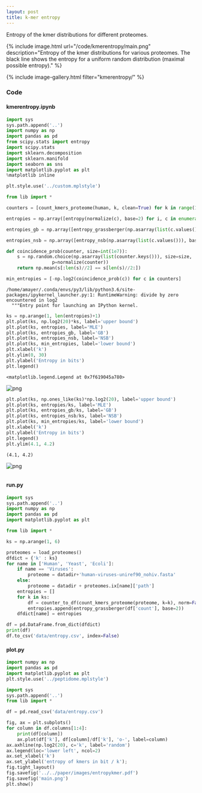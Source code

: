 ```yaml
---
layout: post
title: k-mer entropy
---
```


Entropy of the kmer distributions for different proteomes.

{% include image.html
   url="/code/kmerentropy/main.png"
   description="Entropy of the kmer distributions for various proteomes. The black line shows the entropy for a uniform random distribution (maximal possible entropy)."
%}



{% include image-gallery.html filter="kmerentropy/" %}

### Code 
#### kmerentropy.ipynb



```python
import sys
sys.path.append('..')
import numpy as np
import pandas as pd
from scipy.stats import entropy
import scipy.stats
import sklearn.decomposition
import sklearn.manifold
import seaborn as sns
import matplotlib.pyplot as plt
%matplotlib inline

plt.style.use('../custom.mplstyle')

from lib import *
```


```python
counters = [count_kmers_proteome(human, k, clean=True) for k in range(1, 10)]
```


```python
entropies = np.array([entropy(normalize(c), base=2) for i, c in enumerate(counters)])

```


```python
entropies_gb = np.array([entropy_grassberger(np.asarray(list(c.values())), base=2) for i, c in enumerate(counters)])

```


```python
entropies_nsb = np.array([entropy_nsb(np.asarray(list(c.values())), base=2) for i, c in enumerate(counters)])

```


```python
def coincidence_prob(counter, size=int(1e7)):
    s = np.random.choice(np.asarray(list(counter.keys())), size=size,
                 p=normalize(counter))
    return np.mean(s[:len(s)//2] == s[len(s)//2:])
```


```python
min_entropies = [-np.log2(coincidence_prob(c)) for c in counters]
```

    /home/amayer/.conda/envs/py3/lib/python3.6/site-packages/ipykernel_launcher.py:1: RuntimeWarning: divide by zero encountered in log2
      """Entry point for launching an IPython kernel.



```python
ks = np.arange(1, len(entropies)+1)
plt.plot(ks, np.log2(20)*ks, label='upper bound')
plt.plot(ks, entropies, label='MLE')
plt.plot(ks, entropies_gb, label='GB')
plt.plot(ks, entropies_nsb, label='NSB')
plt.plot(ks, min_entropies, label='lower bound')
plt.xlabel('k')
plt.ylim(0, 30)
plt.ylabel('Entropy in bits')
plt.legend()
```




    <matplotlib.legend.Legend at 0x7f619045a780>




![png](notebook_files/kmerentropy_7_1.png)



```python
plt.plot(ks, np.ones_like(ks)*np.log2(20), label='upper bound')
plt.plot(ks, entropies/ks, label='MLE')
plt.plot(ks, entropies_gb/ks, label='GB')
plt.plot(ks, entropies_nsb/ks, label='NSB')
plt.plot(ks, min_entropies/ks, label='lower bound')
plt.xlabel('k')
plt.ylabel('Entropy in bits')
plt.legend()
plt.ylim(4.1, 4.2)
```




    (4.1, 4.2)




![png](notebook_files/kmerentropy_8_1.png)



```python

```
#### run.py

```python
import sys
sys.path.append('..')
import numpy as np
import pandas as pd
import matplotlib.pyplot as plt

from lib import *

ks = np.arange(1, 6)

proteomes = load_proteomes()
dfdict = {'k' : ks}
for name in ['Human', 'Yeast', 'Ecoli']:
    if name == 'Viruses':
        proteome = datadir+'human-viruses-uniref90_nohiv.fasta'
    else:
        proteome = datadir + proteomes.ix[name]['path']
    entropies = []
    for k in ks:
        df = counter_to_df(count_kmers_proteome(proteome, k=k), norm=False)
        entropies.append(entropy_grassberger(df['count'], base=2))
    dfdict[name] = entropies

df = pd.DataFrame.from_dict(dfdict)
print(df)
df.to_csv('data/entropy.csv', index=False)

```
#### plot.py

```python
import numpy as np
import pandas as pd
import matplotlib.pyplot as plt
plt.style.use('../peptidome.mplstyle')

import sys
sys.path.append('..')
from lib import *

df = pd.read_csv('data/entropy.csv')

fig, ax = plt.subplots()
for column in df.columns[1:4]:
    print(df[column])
    ax.plot(df['k'], df[column]/df['k'], 'o-', label=column)
ax.axhline(np.log2(20), c='k', label='random')
ax.legend(loc='lower left', ncol=2)
ax.set_xlabel('k')
ax.set_ylabel('entropy of kmers in bit / k');
fig.tight_layout()
fig.savefig('../../paper/images/entropykmer.pdf')
fig.savefig('main.png')
plt.show()

```
